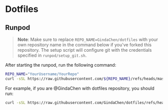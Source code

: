 # Dotfiles

## Runpod

> **Note**: Make sure to replace `REPO_NAME=GindaChen/dotfiles` with your own repository name in the command below if you've forked this repository. The setup script will configure git with the credentials specified in `runpod/setup_git.sh`.


After starting the runpod, run the following command:
```bash
REPO_NAME="YourUsername/YourRepo" 
curl -sSL https://raw.githubusercontent.com/${REPO_NAME}/refs/heads/master/setup-runpod.sh | bash -s ${REPO_NAME} 
```

For example, if you are @GindaChen with dotfiles repository, you should run:
```bash
curl -sSL https://raw.githubusercontent.com/GindaChen/dotfiles/refs/heads/master/setup-runpod.sh | bash -s "GindaChen/dotfiles" 
```
